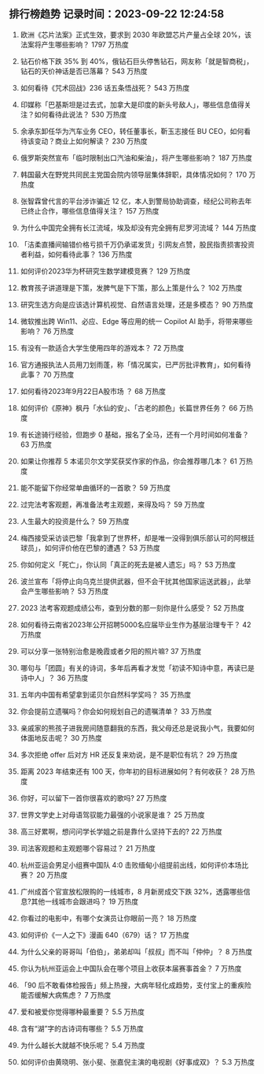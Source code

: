 
## 排行榜趋势 记录时间：2023-09-22 12:24:58
  
  1. 欧洲《芯片法案》正式生效，要求到 2030 年欧盟芯片产量占全球 20%，该法案将产生哪些影响？ 1797 万热度
    
  2. 钻石价格下跌 35% 到 40%，俄钻石巨头停售钻石，网友称「就是智商税」，钻石的天价神话是否已落幕？ 543 万热度
    
  3. 如何看待《咒术回战》236 话五条悟战死？ 543 万热度
    
  4. 印媒称「巴基斯坦是过去式，加拿大是印度的新头号敌人」，哪些信息值得关注？如何看待此说法？ 530 万热度
    
  5. 余承东卸任华为汽车业务 CEO，转任董事长，靳玉志接任 BU CEO，如何看待该变动？商业上如何解读？ 230 万热度
    
  6. 俄罗斯突然宣布「临时限制出口汽油和柴油」，将产生哪些影响？ 187 万热度
    
  7. 韩国最大在野党共同民主党国会院内领导层集体辞职，具体情况如何？ 170 万热度
    
  8. 张智霖曾代言的平台涉诈骗近 12 亿，本人到警局协助调查，经纪公司称去年已终止合作，哪些信息值得关注？ 157 万热度
    
  9. 为什么中国完全拥有长江流域，埃及却没有完全拥有尼罗河流域？ 144 万热度
    
  10. 「洁柔直播间输错价格亏损千万仍承诺发货」引网友点赞，股民指责损害投资者利益，如何看待此事？ 136 万热度
    
  11. 如何评价2023华为杯研究生数学建模竞赛？ 129 万热度
    
  12. 教育孩子讲道理是下策，发脾气是下下策，那么上策是什么？ 102 万热度
    
  13. 研究生选方向是应该选计算机视觉、自然语言处理，还是多模态？ 90 万热度
    
  14. 微软推出跨 Win11、必应、Edge 等应用的统一 Copilot AI 助手，将带来哪些影响？ 76 万热度
    
  15. 有没有一款适合大学生使用四年的游戏本？ 72 万热度
    
  16. 官方通报执法人员用刀划雨蓬，称「情况属实，已严厉批评教育」，如何看待此事？ 70 万热度
    
  17. 如何看待2023年9月22日A股市场 ？ 68 万热度
    
  18. 如何评价《原神》枫丹「水仙的安」、「古老的颜色」长篇世界任务？ 66 万热度
    
  19. 有长途骑行经验，但跑步 0 基础，报名了全马，还有一个月时间如何准备？ 63 万热度
    
  20. 如果让你推荐 5 本诺贝尔文学奖获奖作家的作品，你会推荐哪几本？ 61 万热度
    
  21. 能不能留下你经常单曲循环的一首歌？ 59 万热度
    
  22. 过完法考客观题，再准备法考主观题，来得及吗？ 59 万热度
    
  23. 人生最大的投资是什么？ 59 万热度
    
  24. 梅西接受采访谈巴黎「我拿到了世界杯，却是唯一没得到俱乐部认可的阿根廷球员」，如何评价他在巴黎的遭遇？ 53 万热度
    
  25. 你如何定义「死亡」，你认同「真正的死去是被人遗忘」吗？ 53 万热度
    
  26. 波兰宣布「将停止向乌克兰提供武器，但不会干扰其他国家运送武器」，此举会产生哪些影响？ 53 万热度
    
  27. 2023 法考客观题成绩公布，查到分数的那一刻你是什么感受？ 52 万热度
    
  28. 如何看待云南省2023年公开招聘5000名应届毕业生作为基层治理专干？ 42 万热度
    
  29. 可以分享一张特别治愈是晚霞或者夕阳的照片嘛? 37 万热度
    
  30. 哪句与「团圆」有关的诗词，多年后再看才发觉「初读不知诗中意，再读已是诗中人」？ 36 万热度
    
  31. 五年内中国有希望拿到诺贝尔自然科学奖吗？ 35 万热度
    
  32. 你会提前立遗嘱吗？你会如何规划自己的遗嘱清单？ 33 万热度
    
  33. 亲戚家的熊孩子进我房间随意翻我的东西，我父母还总是说我小气，我要如何体面地反击呢？ 30 万热度
    
  34. 多次拒绝 offer 后对方 HR 还反复来劝说，是不是职位有坑？ 29 万热度
    
  35. 距离 2023 年结束还有 100 天，你年初的目标进展如何？有何收获？ 28 万热度
    
  36. 你好，可以留下一首你很喜欢的歌吗? 27 万热度
    
  37. 世界文学史上对母语驾驭能力最强的小说家是谁？ 25 万热度
    
  38. 高三好累啊，想问问学长学姐之前是靠什么坚持下去的? 22 万热度
    
  39. 司法客观题和主观题哪个容易过？ 21 万热度
    
  40. 杭州亚运会男足小组赛中国队 4:0 击败缅甸小组提前出线，如何评价本场比赛？ 20 万热度
    
  41. 广州成首个官宣放松限购的一线城市，8 月新房成交下跌 32%，透露哪些信息?其他一线城市会跟进吗？ 19 万热度
    
  42. 你看过的电影中，有哪个女演员让你眼前一亮？ 18 万热度
    
  43. 如何评价《一人之下》漫画 640（679）话？ 17 万热度
    
  44. 为什么父亲的哥哥叫「伯伯」，弟弟却叫「叔叔」而不叫「仲仲」？ 8 万热度
    
  45. 你认为杭州亚运会上中国队会在哪个项目上收获本届赛事首金？ 7 万热度
    
  46. 「90 后不敢看体检报告」频上热搜，大病年轻化成趋势，支付宝上的重疾险能否缓解大病焦虑？ 7 万热度
    
  47. 爱和被爱你觉得哪种最重要？ 5.5 万热度
    
  48. 含有“湖”字的古诗词有哪些？ 5.5 万热度
    
  49. 为什么越长大就越不快乐呢？ 5.4 万热度
    
  50. 如何评价由黄晓明、张小斐、张嘉倪主演的电视剧《好事成双》？ 5.3 万热度
    